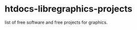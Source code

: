 htdocs-libregraphics-projects
=============================

list of free software and free projects for graphics. 
